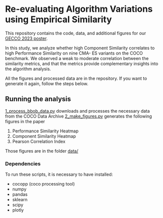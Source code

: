 # Re-evaluating Algorithm Variations using Empirical Similarity
This repository contains the code, data, and additional figures for our [GECCO 2023 poster](https://github.com/jair-pereira/mhsim_cmaes/blob/main/gecco23_poster_cmaes_cmp.pdf).

In this study, we analyze whether high Component Similarity correlates to high Performance Similarity on nine CMA- ES variants on the COCO benchmark.
We observed a weak to moderate correlation between the similarity metrics, and that the metrics provide complementary insights into the algorithm analysis.

All the figures and processed data are in the repository.
If you want to generate it again, follow the steps below.

## Running the analysis
[1_process_bbob_data.py](https://github.com/jair-pereira/mhsim_cmaes/blob/main/1_process_bbob_data.py) downloads and processes the necessary data from the COCO Data Archive
[2_make_figures.py](https://github.com/jair-pereira/mhsim_cmaes/blob/main/2_make_figures.py) generates the following figures in the paper
1. Performance Similarity Heatmap
2. Component Similarity Heatmap
3. Pearson Correlation Index

Those figures are in the folder [data/](https://github.com/jair-pereira/mhsim_cmaes/tree/main/data)

### Dependencies
To run these scripts, it is necessary to have installed:
* cocopp (coco processing tool)
* numpy
* pandas
* sklearn
* scipy
* plotly
